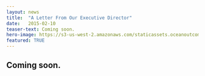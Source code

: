 ```yaml
---
layout: news
title:  "A Letter From Our Executive Director"
date:   2015-02-10
teaser-text: Coming soon.
hero-image: https://s3-us-west-2.amazonaws.com/staticassets.oceanoutcomes.org/hero+photos/news2hero.jpg
featured: TRUE
---
```

## Coming soon.
